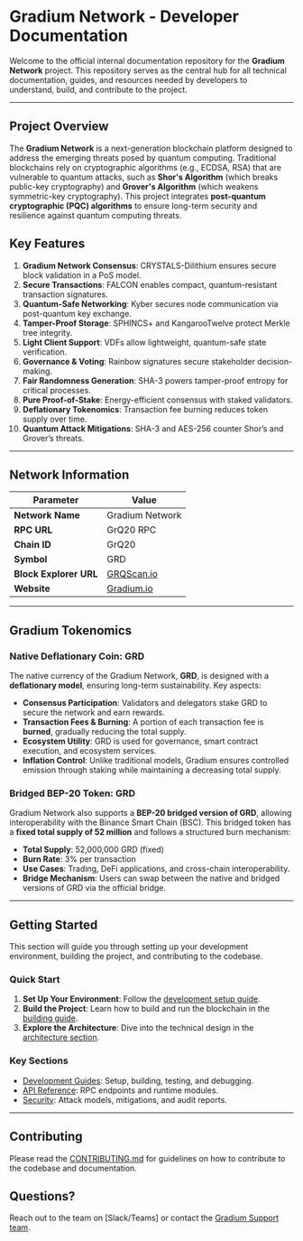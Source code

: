 # Gradium Network - Developer Documentation

Welcome to the official internal documentation repository for the **Gradium Network** project.
This repository serves as the central hub for all technical documentation, guides, and
resources needed by developers to understand, build, and contribute to the project.

---

## **Project Overview**

The **Gradium Network** is a next-generation blockchain platform designed to address the emerging threats posed by
quantum computing. Traditional blockchains rely on cryptographic algorithms (e.g., ECDSA, RSA) that are vulnerable to
quantum attacks, such as **Shor's Algorithm** (which breaks public-key cryptography) and
**Grover's Algorithm** (which weakens symmetric-key cryptography). This project integrates
**post-quantum cryptographic (PQC) algorithms** to ensure long-term security and resilience against quantum computing
threats.

## **Key Features**

1. **Gradium Network Consensus**: CRYSTALS-Dilithium ensures secure block validation in a PoS model.
2. **Secure Transactions**: FALCON enables compact, quantum-resistant transaction signatures.
3. **Quantum-Safe Networking**: Kyber secures node communication via post-quantum key exchange.
4. **Tamper-Proof Storage**: SPHINCS+ and KangarooTwelve protect Merkle tree integrity.
5. **Light Client Support**: VDFs allow lightweight, quantum-safe state verification.
6. **Governance & Voting**: Rainbow signatures secure stakeholder decision-making.
7. **Fair Randomness Generation**: SHA-3 powers tamper-proof entropy for critical processes.
8. **Pure Proof-of-Stake**: Energy-efficient consensus with staked validators.
9. **Deflationary Tokenomics**: Transaction fee burning reduces token supply over time.
10. **Quantum Attack Mitigations**: SHA-3 and AES-256 counter Shor’s and Grover’s threats.

---

## **Network Information**

| Parameter              | Value                            |
|------------------------|----------------------------------|
| **Network Name**       | Gradium Network                  |
| **RPC URL**            | GrQ20 RPC                        |
| **Chain ID**           | GrQ20                            |
| **Symbol**             | GRD                              |
| **Block Explorer URL** | [GRQScan.io](https://GRQScan.io) |
| **Website**            | [Gradium.io](https://Gradium.io) |

---

## **Gradium Tokenomics**

### **Native Deflationary Coin: GRD**

The native currency of the Gradium Network, **GRD**, is designed with a **deflationary model**, ensuring long-term
sustainability. Key aspects:

- **Consensus Participation**: Validators and delegators stake GRD to secure the network and earn rewards.
- **Transaction Fees & Burning**: A portion of each transaction fee is **burned**, gradually reducing the total supply.
- **Ecosystem Utility**: GRD is used for governance, smart contract execution, and ecosystem services.
- **Inflation Control**: Unlike traditional models, Gradium ensures controlled emission through staking while
  maintaining a decreasing total supply.

### **Bridged BEP-20 Token: GRD**

Gradium Network also supports a **BEP-20 bridged version of GRD**, allowing interoperability with the Binance Smart
Chain (BSC).
This bridged token has a **fixed total supply of 52 million** and follows a structured burn mechanism:

- **Total Supply**: 52,000,000 GRD (fixed)
- **Burn Rate**: 3% per transaction
- **Use Cases**: Trading, DeFi applications, and cross-chain interoperability.
- **Bridge Mechanism**: Users can swap between the native and bridged versions of GRD via the official bridge.

---

## **Getting Started**

This section will guide you through setting up your development environment, building the project, and contributing to
the codebase.

### **Quick Start**

1. **Set Up Your Environment**: Follow the [development setup guide](/6.0%20Development/setup.md).
2. **Build the Project**: Learn how to build and run the blockchain in the [building guide](/6.0%20Development/building.md).
3. **Explore the Architecture**: Dive into the technical design in
   the [architecture section](/3.0%20Security%20Layers/).

### **Key Sections**

- [Development Guides](/6.0%20Development/): Setup, building, testing, and debugging.
- [API Reference](/api-reference/): RPC endpoints and runtime modules.
- [Security](/security/): Attack models, mitigations, and audit reports.

---

## **Contributing**

Please read the [CONTRIBUTING.md](/CONTRIBUTING.md) for guidelines on how to contribute to the codebase and
documentation.

## **Questions?**

Reach out to the team on [Slack/Teams] or contact the [Gradium Support team](mailto:info@gradium.io).
